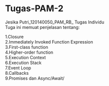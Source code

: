 # Tugas-PAM-2
Jesika Putri_120140050_PAM_RB_ Tugas Individu <br />
Tuga ini memuat penjelasan tentang:  <br />

1.Closure  <br />
2.Immediately Invoked Function Expression  <br />
3.First-class function  <br />
4.Higher-order function  <br />
5.Execution Context  <br />
6.Execution Stack  <br />
7.Event Loop  <br />
8.Callbacks  <br />
9.Promises dan Async/Await/  <br />


